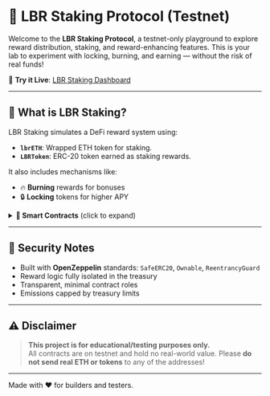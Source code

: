 
# 🚀 LBR Staking Protocol (Testnet)

Welcome to the **LBR Staking Protocol**, a testnet-only playground to explore reward distribution, staking, and reward-enhancing features. This is your lab to experiment with locking, burning, and earning — without the risk of real funds!

🔗 **Try it Live**: [LBR Staking Dashboard](https://testnet.littlebunnyrocket.com)

---

## 🧠 What is LBR Staking?

LBR Staking simulates a DeFi reward system using:
- **`lbrETH`**: Wrapped ETH token for staking.
- **`LBRToken`**: ERC-20 token earned as staking rewards.

It also includes mechanisms like:
- 🔥 **Burning** rewards for bonuses  
- 🔒 **Locking** tokens for higher APY

<details>
  <summary><strong>📜 Smart Contracts</strong> (click to expand)</summary>

### 🪙 `LBRToken`
- ERC-20 reward token
- 🔥 Burn to get bonus LBR (daily capped)
- 🔒 Lock for higher APY
- 🔍 [View on Explorer](https://explorer.testnet.riselabs.xyz/address/0x7E82da3Bd232eb1EAcFd6427060fb427461d0132)

---

### 💧 `lbrETH`
- Wrapped native ETH (1:1)
- Main staking token
- 🔍 [View on Explorer](https://explorer.testnet.riselabs.xyz/address/0x562E6B7884Cb0b9876D1D51BF1Be990Cf43FF55B)

---

### 🏦 `LBRTreasury`
- Holds LBR reward reserves
- 🧾 Handles deposits and transfers to staking
- 🔍 [View on Explorer](https://explorer.testnet.riselabs.xyz/address/0xD3147D0edB453d8777FdE63CBB408D9477e1Eb85)

---

### ⚙️ `LBRStaking`
- Core logic for staking and rewards
- 📥 Stake/Unstake Anytime  
  - Fee: Stake `0.5%` | Unstake `1%`
- 🎁 Claim rewards anytime
- 🔥 Burn rewards for bonus (capped daily)
- 🔒 Lock rewards for APY  
  - Lock Fee: `0.5%`  
  - Early Unlock Penalty: `20%`  
  - Durations & APY:
    - 30 days → 10% APY  
    - 90 days → 30% APY  
    - 180 days → 60% APY
- 🔍 [View on Explorer](https://explorer.testnet.riselabs.xyz/address/0xA2C2498D490C77a2707F663a6cfd87825204b617)

</details>

---

## 🔐 Security Notes

- Built with **OpenZeppelin** standards: `SafeERC20`, `Ownable`, `ReentrancyGuard`
- Reward logic fully isolated in the treasury
- Transparent, minimal contract roles
- Emissions capped by treasury limits

---

## ⚠️ Disclaimer

> **This project is for educational/testing purposes only.**  
All contracts are on testnet and hold no real-world value. Please **do not send real ETH or tokens** to any of the addresses!

---

Made with ❤️ for builders and testers.
